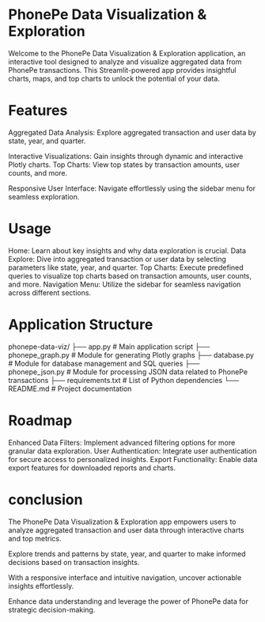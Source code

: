 # PhonePe Data Visualization & Exploration
  Welcome to the PhonePe Data Visualization & Exploration application, an interactive tool designed to analyze and visualize aggregated data from PhonePe transactions. This Streamlit-powered app provides insightful charts, maps, and top charts to unlock the potential of your data.


# Features
  Aggregated Data Analysis: Explore aggregated transaction and user data by state, year, and quarter.
  
  Interactive Visualizations: Gain insights through dynamic and interactive Plotly charts.
  Top Charts: View top states by transaction amounts, user counts, and more.
  
  Responsive User Interface: Navigate effortlessly using the sidebar menu for seamless exploration.

# Usage
  Home: Learn about key insights and why data exploration is crucial.
  Data Explore: Dive into aggregated transaction or user data by selecting parameters like state, year, and quarter.
  Top Charts: Execute predefined queries to visualize top charts based on transaction amounts, user counts, and more.
  Navigation Menu: Utilize the sidebar for seamless navigation across different sections.

# Application Structure
  phonepe-data-viz/
  ├── app.py                # Main application script
  ├── phonepe_graph.py      # Module for generating Plotly graphs
  ├── database.py           # Module for database management and SQL queries
  ├── phonepe_json.py       # Module for processing JSON data related to PhonePe transactions
  ├── requirements.txt      # List of Python dependencies
  └── README.md             # Project documentation

# Roadmap
  Enhanced Data Filters: Implement advanced filtering options for more granular data exploration.
  User Authentication: Integrate user authentication for secure access to personalized insights.
  Export Functionality: Enable data export features for downloaded reports and charts.

# conclusion

  The PhonePe Data Visualization & Exploration app empowers users to analyze aggregated transaction and user data through interactive charts and top metrics.

  Explore trends and patterns by state, year, and quarter to make informed decisions based on transaction insights.
  
  With a responsive interface and intuitive navigation, uncover actionable insights effortlessly.
  
  Enhance data understanding and leverage the power of PhonePe data for strategic decision-making.




  

  
